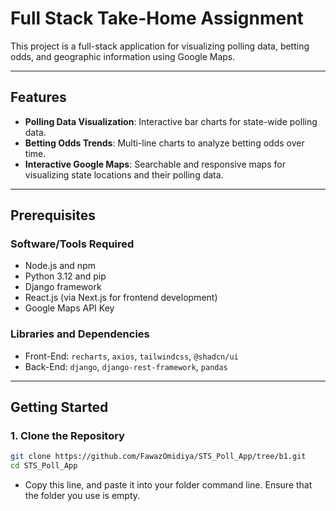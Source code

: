 # Full Stack Take-Home Assignment

This project is a full-stack application for visualizing polling data, betting odds, and geographic information using Google Maps.

---

## Features

- **Polling Data Visualization**: Interactive bar charts for state-wide polling data.
- **Betting Odds Trends**: Multi-line charts to analyze betting odds over time.
- **Interactive Google Maps**: Searchable and responsive maps for visualizing state locations and their polling data.

---

## Prerequisites

### Software/Tools Required

- Node.js and npm
- Python 3.12 and pip
- Django framework
- React.js (via Next.js for frontend development)
- Google Maps API Key

### Libraries and Dependencies

- Front-End: `recharts`, `axios`, `tailwindcss`, `@shadcn/ui`
- Back-End: `django`, `django-rest-framework`, `pandas`

---

## Getting Started

### 1. Clone the Repository

```bash
git clone https://github.com/FawazOmidiya/STS_Poll_App/tree/b1.git
cd STS_Poll_App

```

- Copy this line, and paste it into your folder command line. Ensure that the folder you use is empty.

